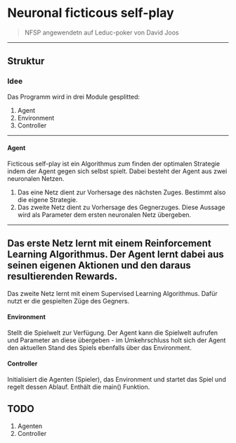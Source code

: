 # Neuronal ficticous self-play
>  NFSP angewendetn auf Leduc-poker von David Joos
___
## Struktur
### Idee
Das Programm wird in drei Module gesplitted:
1. Agent
2. Environment
3. Controller
---
#### Agent
Ficticous self-play ist ein Algorithmus zum finden der optimalen
Strategie indem der Agent gegen sich selbst spielt. Dabei besteht
der Agent aus zwei neuronalen Netzen.
1. Das eine Netz dient zur Vorhersage des nächsten Zuges. Bestimmt
also die eigene Strategie.
2. Das zweite Netz dient zu Vorhersage des Gegnerzuges. Diese Aussage
wird als Parameter dem ersten neuronalen Netz übergeben.
---
Das erste Netz lernt mit einem Reinforcement Learning Algorithmus.
Der Agent lernt dabei aus seinen eigenen Aktionen und den daraus
resultierenden Rewards.
---
Das zweite Netz lernt mit einem Supervised Learning Algorithmus.
Dafür nutzt er die gespielten Züge des Gegners.

#### Environment
Stellt die Spielwelt zur Verfügung. Der Agent kann die Spielwelt
aufrufen und Parameter an diese übergeben - im Umkehrschluss 
holt sich der Agent den aktuellen Stand des Spiels ebenfalls über
das Environment.

#### Controller
Initialisiert die Agenten (Spieler), das Environment und startet
das Spiel und regelt dessen Ablauf. Enthält die main() Funktion.

## TODO
1. Agenten
2. Controller



